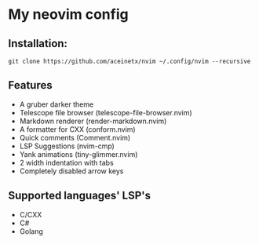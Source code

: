 # My neovim config
## Installation:
```
git clone https://github.com/aceinetx/nvim ~/.config/nvim --recursive
```
## Features
- A gruber darker theme 
- Telescope file browser (telescope-file-browser.nvim)
- Markdown renderer (render-markdown.nvim)
- A formatter for CXX (conform.nvim)
- Quick comments (Comment.nvim)
- LSP Suggestions (nvim-cmp)
- Yank animations (tiny-glimmer.nvim)
- 2 width indentation with tabs
- Completely disabled arrow keys
## Supported languages' LSP's
- C/CXX
- C#
- Golang
